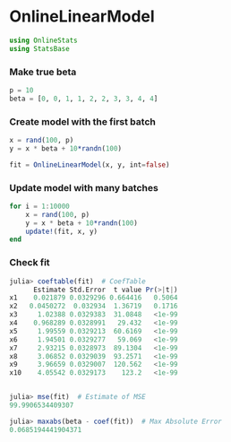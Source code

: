 
# OnlineLinearModel


````julia
using OnlineStats
using StatsBase
````





### Make true beta
````julia
p = 10
beta = [0, 0, 1, 1, 2, 2, 3, 3, 4, 4]
````





### Create model with the first batch
````julia
x = rand(100, p)
y = x * beta + 10*randn(100)

fit = OnlineLinearModel(x, y, int=false)
````





### Update model with many batches
````julia
for i = 1:10000
    x = rand(100, p)
    y = x * beta + 10*randn(100)
    update!(fit, x, y)
end
````





### Check fit
````julia
julia> coeftable(fit)  # CoefTable
      Estimate Std.Error  t value Pr(>|t|)
x1    0.021879 0.0329296 0.664416   0.5064
x2   0.0450272  0.032934  1.36719   0.1716
x3     1.02388 0.0329383  31.0848   <1e-99
x4    0.968289 0.0328991   29.432   <1e-99
x5     1.99559 0.0329213  60.6169   <1e-99
x6     1.94501 0.0329277   59.069   <1e-99
x7     2.93215 0.0328973  89.1304   <1e-99
x8     3.06852 0.0329039  93.2571   <1e-99
x9     3.96659 0.0329007  120.562   <1e-99
x10    4.05542 0.0329173    123.2   <1e-99


julia> mse(fit)  # Estimate of MSE
99.9906534409307

julia> maxabs(beta - coef(fit))  # Max Absolute Error
0.0685194441904371

````


